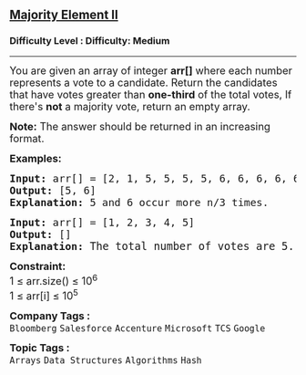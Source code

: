 <h2><a href="https://www.geeksforgeeks.org/problems/majority-vote/1?_gl=1*1fq2fiw*_up*MQ..*_gs*MQ..&gclid=CjwKCAjw1ozEBhAdEiwAn9qbzWGbcgSxegzHIHaZjkkuVECzhpD0JQniPFgDF9-4LN35zrPDd7A3gRoCppIQAvD_BwE&gbraid=0AAAAAC9yBkCfO6wqQG0GrEskjlBWg9K6r">Majority Element II</a></h2><h3>Difficulty Level : Difficulty: Medium</h3><hr><div class="problems_problem_content__Xm_eO"><p><span style="font-size: 18px;">You are given an array of integer <strong>arr[]</strong> where each number represents a vote to a candidate. Return the candidates that have votes greater than <strong>one-third</strong> of the total votes, If there's <strong>not</strong> a majority vote, return an empty array.&nbsp;</span></p>
<p><strong><span style="font-size: 18px;">Note:</span></strong><span style="font-size: 18px;"> The answer should be returned in an increasing format.</span></p>
<p><span style="font-size: 18px;"><strong>Examples:</strong></span></p>
<pre><span style="font-size: 18px;"><strong>Input: </strong>arr[] = [</span><span style="font-size: 18px;">2, 1, 5, 5, 5, 5, 6, 6, 6, 6, 6]
<strong>Output: </strong>[5, 6]
<strong>Explanation: </strong>5 and 6 occur more n/3 times.</span></pre>
<pre><span style="font-size: 18px;"><strong>Input: </strong>arr[] = [1, 2, 3, 4, 5]
<strong>Output: </strong>[]<br><strong>Explanation: </strong></span><span style="font-size: 14pt;">The total number of votes are 5. No candidate occur more than floor (5/3) times. </span></pre>
<p><strong><span style="font-size: 18px;">Constraint:</span></strong><br><span style="font-size: 18px;">1 ≤ arr.size() ≤ 10<sup>6</sup><br></span><span style="font-size: 18px;">1 ≤ arr[i] ≤ 10<sup>5</sup></span></p></div><p><span style=font-size:18px><strong>Company Tags : </strong><br><code>Bloomberg</code>&nbsp;<code>Salesforce</code>&nbsp;<code>Accenture</code>&nbsp;<code>Microsoft</code>&nbsp;<code>TCS</code>&nbsp;<code>Google</code>&nbsp;<br><p><span style=font-size:18px><strong>Topic Tags : </strong><br><code>Arrays</code>&nbsp;<code>Data Structures</code>&nbsp;<code>Algorithms</code>&nbsp;<code>Hash</code>&nbsp;